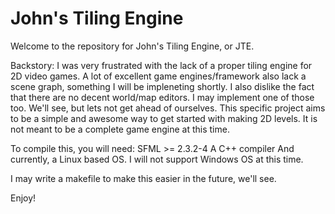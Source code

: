 # John's Tiling Engine
Welcome to the repository for John's Tiling Engine, or JTE.

Backstory:
I was very frustrated with the lack of a proper tiling engine 
for 2D video games. A lot of excellent game engines/framework also
lack a scene graph, something I will be impleneting shortly.
I also dislike the fact that there are no decent world/map editors.
I may implement one of those too. We'll see, but lets not get ahead 
of ourselves. This specific project aims to be a simple and awesome way to
get started with making 2D levels. It is not meant to be a complete
game engine at this time.

To compile this, you will need:
SFML >= 2.3.2-4
A C++ compiler
And currently, a Linux based OS. I will not support Windows OS at this time. 

I may write a makefile to make this easier in the future, we'll see. 

Enjoy!
